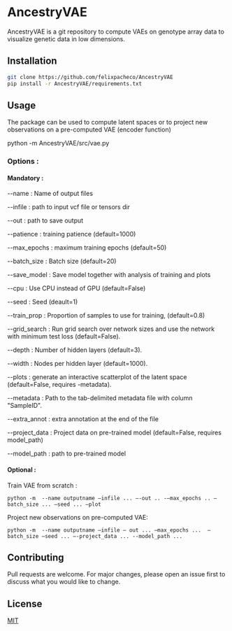 # AncestryVAE

AncestryVAE is a git repository to compute VAEs on genotype array data to visualize genetic data in low dimensions.

## Installation

```bash
git clone https://github.com/felixpacheco/AncestryVAE
pip install -r AncestryVAE/requirements.txt
```

## Usage

The package can be used to compute latent spaces or to project new observations on a pre-computed VAE (encoder function)

python -m AncestryVAE/src/vae.py 

### Options :

  #### Mandatory :
  
  --name : Name of output files

  --infile : path to input vcf file or tensors dir

  --out : path to save output

  --patience : training patience (default=1000)

  --max_epochs : maximum training epochs (default=50)

  --batch_size : Batch size (default=20)

  --save_model : Save model together with analysis of training and plots
  
  --cpu : Use CPU instead of GPU (default=False)
  
  --seed : Seed (deault=1)
  
  --train_prop : Proportion of samples to use for training, (default=0.8)
  
  --grid_search : Run grid search over network sizes and use the network with minimum test loss (default=False). 
  
  --depth : Number of hidden layers (default=3).
  
  --width : Nodes per hidden layer (default=1000).
  
  --plots : generate an interactive scatterplot of the latent space (default=False, requires -metadata).

  --metadata : Path to the tab-delimited metadata file with column "SampleID".
  
  --extra_annot : extra annotation at the end of the file
  
  --project_data : Project data on pre-trained model (default=False, requires model_path)
  
  --model_path : path to pre-trained model
  
  #### Optional :

Train VAE from scratch :
```
python -m  --name outputname —infile ... —-out .. -—max_epochs .. —batch_size ... —seed ... —plot
```

Project new observations on pre-computed VAE:
```
python -m  --name outputname —infile — out ... —max_epochs ...  —batch_size —seed ... —-project_data ... --model_path ...
```

## Contributing
Pull requests are welcome. For major changes, please open an issue first to discuss what you would like to change.

## License
[MIT](https://choosealicense.com/licenses/mit/)
